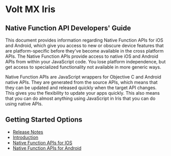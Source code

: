                     

Volt MX  Iris
==============

Native Function API Developers' Guide
--------------------------------------

This document provides information regarding Native Function APIs for iOS and Android, which give you access to new or obscure device features that are platform-specific before they've become available in the cross platform APIs. The Native Function APIs provide access to native iOS and Android APIs from within your JavaScript code. You lose platform independence, but get access to specialized functionality not available in more generic ways.

Native Function APIs are JavaScript wrappers for Objective C and Android native APIs. They are generated from the source APIs, which means that they can be updated and released quickly when the target API changes. This gives you the flexibility to update your apps quickly. This also means that you can do almost anything using JavaScript in Iris that you can do using native APIs.

Getting Started Options
------------------------
*   [Release Notes](../../../VMX_release_notes.md)
*   [Introduction](native_function.md)
*   [Native Function APIs for IOS](native_function_apis_for_ios.md)
*   [Native Function APIs for Android](native_function_apis_for_android.md)
